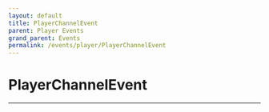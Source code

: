 ```yaml
---
layout: default
title: PlayerChannelEvent
parent: Player Events
grand_parent: Events
permalink: /events/player/PlayerChannelEvent
---
```


# PlayerChannelEvent

---
